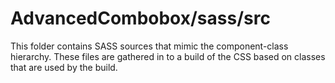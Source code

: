 # AdvancedCombobox/sass/src

This folder contains SASS sources that mimic the component-class hierarchy. These files
are gathered in to a build of the CSS based on classes that are used by the build.
